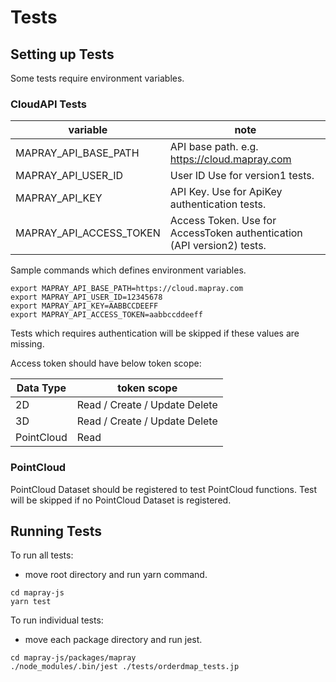 # Tests


## Setting up Tests

Some tests require environment variables.


### CloudAPI Tests

| variable                | note                                                                   |
|-------------------------|------------------------------------------------------------------------|
| MAPRAY_API_BASE_PATH    | API base path. e.g. https://cloud.mapray.com                           |
| MAPRAY_API_USER_ID      | User ID Use for version1 tests.                                        |
| MAPRAY_API_KEY          | API Key. Use for ApiKey authentication tests.                          |
| MAPRAY_API_ACCESS_TOKEN | Access Token. Use for AccessToken authentication (API version2) tests. |

Sample commands which defines environment variables.
```
export MAPRAY_API_BASE_PATH=https://cloud.mapray.com
export MAPRAY_API_USER_ID=12345678
export MAPRAY_API_KEY=AABBCCDEEFF
export MAPRAY_API_ACCESS_TOKEN=aabbccddeeff
```

Tests which requires authentication will be skipped if these values are missing.

Access token should have below token scope:

| Data Type  | token scope                   |
|------------|-------------------------------|
| 2D         | Read / Create / Update Delete |
| 3D         | Read / Create / Update Delete |
| PointCloud | Read                          |


### PointCloud
PointCloud Dataset should be registered to test PointCloud functions.
Test will be skipped if no PointCloud Dataset is registered.



## Running Tests
 To run all tests:
- move root directory and run yarn command.
```
cd mapray-js
yarn test
```
 To run individual tests:
- move each package directory and run jest.
```
cd mapray-js/packages/mapray
./node_modules/.bin/jest ./tests/orderdmap_tests.jp
```
